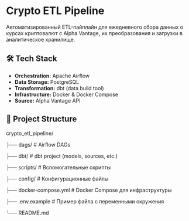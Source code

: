 # Crypto ETL Pipeline

Автоматизированный ETL-пайплайн для ежедневного сбора данных о курсах криптовалют с Alpha Vantage, их преобразования и загрузки в аналитическое хранилище.

## 🛠 Tech Stack

- **Orchestration:** Apache Airflow
- **Data Storage:** PostgreSQL
- **Transformation:** dbt (data build tool)
- **Infrastructure:** Docker & Docker Compose
- **Source:** Alpha Vantage API

## 📁 Project Structure
crypto_etl_pipeline/

├── dags/ # Airflow DAGs

├── dbt/ # dbt project (models, sources, etc.)

├── scripts/ # Вспомогательные скрипты

├── config/ # Конфигурационные файлы

├── docker-compose.yml # Docker Compose для инфраструктуры

├── .env.example # Пример файла с переменными окружения

└── README.md
